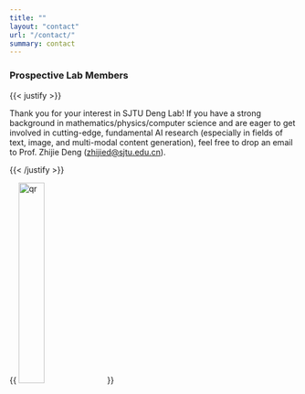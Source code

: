 ```yaml
---
title: ""
layout: "contact"
url: "/contact/"
summary: contact
---
```


### Prospective Lab Members

{{< justify >}}

Thank you for your interest in SJTU Deng Lab! If you have a strong background in mathematics/physics/computer science and are eager to get involved in cutting-edge, fundamental AI research (especially in fields of text, image, and multi-modal content generation), feel free to drop an email to Prof. Zhijie Deng (zhijied@sjtu.edu.cn).

{{< /justify >}}

{{ <img src="/img/cllm/QRcode.png" alt="qr" width="30%" title=""> }}
